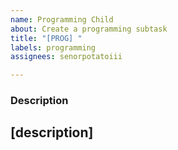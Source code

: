 ```yaml
---
name: Programming Child
about: Create a programming subtask
title: "[PROG] "
labels: programming
assignees: senorpotatoiii

---
```


### Description
[description]
-
